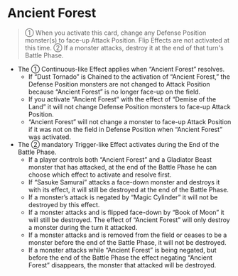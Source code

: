 # Ancient Forest

> ① When you activate this card, change any Defense Position monster(s) to face-up Attack Position. Flip Effects are not activated at this time. ② If a monster attacks, destroy it at the end of that turn's Battle Phase.

*   The ① Continuous-like Effect applies when “Ancient Forest” resolves.
    *   If “Dust Tornado” is Chained to the activation of “Ancient Forest,” the Defense Position monsters are not changed to Attack Position because “Ancient Forest” is no longer face-up on the field.
    *   If you activate “Ancient Forest” with the effect of “Demise of the Land” it will not change Defense Position monsters to face-up Attack Position.
    *   “Ancient Forest” will not change a monster to face-up Attack Position if it was not on the field in Defense Position when “Ancient Forest” was activated.
*   The ② mandatory Trigger-like Effect activates during the End of the Battle Phase.
    *   If a player controls both “Ancient Forest” and a Gladiator Beast monster that has attacked, at the end of the Battle Phase he can choose which effect to activate and resolve first.
    *   If “Sasuke Samurai” attacks a face-down monster and destroys it with its effect, it will still be destroyed at the end of the Battle Phase.
    *   If a monster’s attack is negated by “Magic Cylinder” it will not be destroyed by this effect.
    *   If a monster attacks and is flipped face-down by “Book of Moon” it will still be destroyed. The effect of “Ancient Forest” will only destroy a monster during the turn it attacked.
    *   If a monster attacks and is removed from the field or ceases to be a monster before the end of the Battle Phase, it will not be destroyed.
    *   If a monster attacks while “Ancient Forest” is being negated, but before the end of the Battle Phase the effect negating “Ancient Forest” disappears, the monster that attacked will be destroyed.
